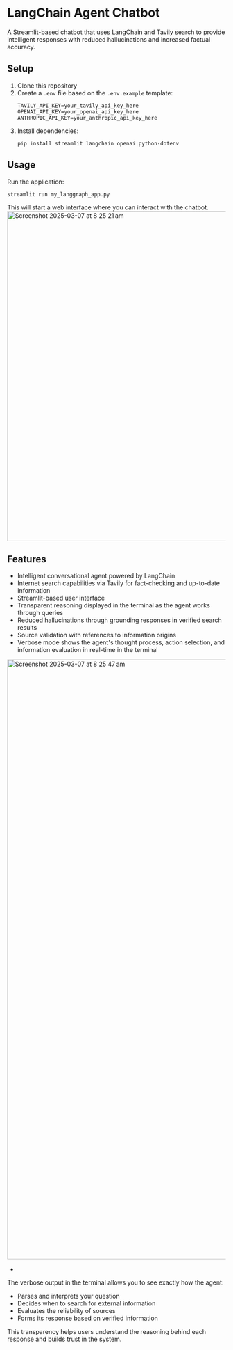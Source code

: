 # LangChain Agent Chatbot

A Streamlit-based chatbot that uses LangChain and Tavily search to provide intelligent responses with reduced hallucinations and increased factual accuracy.

## Setup

1. Clone this repository
2. Create a `.env` file based on the `.env.example` template:
   ```
   TAVILY_API_KEY=your_tavily_api_key_here
   OPENAI_API_KEY=your_openai_api_key_here
   ANTHROPIC_API_KEY=your_anthropic_api_key_here
   ```
3. Install dependencies:
   ```
   pip install streamlit langchain openai python-dotenv
   ```

## Usage

Run the application:
```
streamlit run my_langgraph_app.py
```

This will start a web interface where you can interact with the chatbot.
<img width="759" alt="Screenshot 2025-03-07 at 8 25 21 am" src="https://github.com/user-attachments/assets/201e9a86-3194-4acc-925b-6d3c447d9e2f" />

## Features

- Intelligent conversational agent powered by LangChain
- Internet search capabilities via Tavily for fact-checking and up-to-date information
- Streamlit-based user interface
- Transparent reasoning displayed in the terminal as the agent works through queries
- Reduced hallucinations through grounding responses in verified search results
- Source validation with references to information origins
- Verbose mode shows the agent's thought process, action selection, and information evaluation in real-time in the terminal
<img width="1379" alt="Screenshot 2025-03-07 at 8 25 47 am" src="https://github.com/user-attachments/assets/814a78c6-8870-48c9-bb21-3475a995d185" />

- 

The verbose output in the terminal allows you to see exactly how the agent:
- Parses and interprets your question
- Decides when to search for external information
- Evaluates the reliability of sources
- Forms its response based on verified information

This transparency helps users understand the reasoning behind each response and builds trust in the system.
